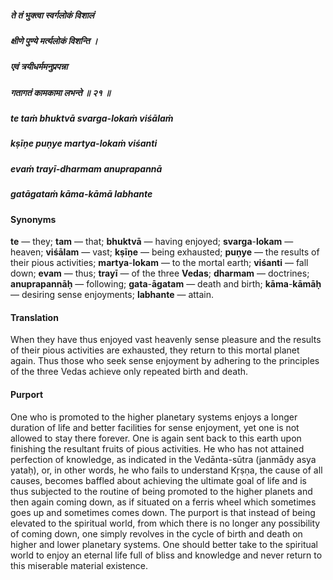 ##### ते तं भुक्त्वा स्वर्गलोकं विशालं
##### क्षीणे पुण्ये मर्त्यलोकं विशन्ति ।
##### एवं त्रयीधर्ममनुप्रपन्ना
##### गतागतं कामकामा लभन्ते ॥ २१ ॥

##### te taṁ bhuktvā svarga-lokaṁ viśālaṁ
##### kṣīṇe puṇye martya-lokaṁ viśanti
##### evaṁ trayī-dharmam anuprapannā
##### gatāgataṁ kāma-kāmā labhante

#### Synonyms

**te** — they; **tam** — that; **bhuktvā** — having enjoyed; **svarga**-**lokam** — heaven; **viśālam** — vast; **kṣīṇe** — being exhausted; **puṇye** — the results of their pious activities; **martya**-**lokam** — to the mortal earth; **viśanti** — fall down; **evam** — thus; **trayī** — of the three **Vedas**; **dharmam** — doctrines; **anuprapannāḥ** — following; **gata**-**āgatam** — death and birth; **kāma**-**kāmāḥ** — desiring sense enjoyments; **labhante** — attain.

#### Translation

When they have thus enjoyed vast heavenly sense pleasure and the results of their pious activities are exhausted, they return to this mortal planet again. Thus those who seek sense enjoyment by adhering to the principles of the three Vedas achieve only repeated birth and death.

#### Purport

One who is promoted to the higher planetary systems enjoys a longer duration of life and better facilities for sense enjoyment, yet one is not allowed to stay there forever. One is again sent back to this earth upon finishing the resultant fruits of pious activities. He who has not attained perfection of knowledge, as indicated in the Vedānta-sūtra (janmādy asya yataḥ), or, in other words, he who fails to understand Kṛṣṇa, the cause of all causes, becomes baffled about achieving the ultimate goal of life and is thus subjected to the routine of being promoted to the higher planets and then again coming down, as if situated on a ferris wheel which sometimes goes up and sometimes comes down. The purport is that instead of being elevated to the spiritual world, from which there is no longer any possibility of coming down, one simply revolves in the cycle of birth and death on higher and lower planetary systems. One should better take to the spiritual world to enjoy an eternal life full of bliss and knowledge and never return to this miserable material existence.